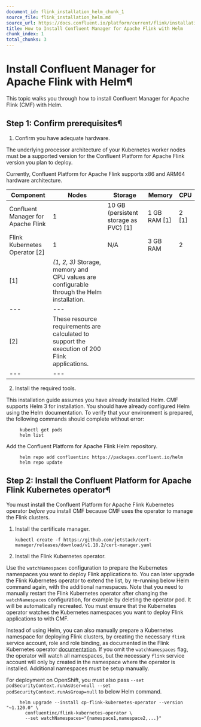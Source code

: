 ```yaml
---
document_id: flink_installation_helm_chunk_1
source_file: flink_installation_helm.md
source_url: https://docs.confluent.io/platform/current/flink/installation/helm.html
title: How to Install Confluent Manager for Apache Flink with Helm
chunk_index: 1
total_chunks: 3
---
```


# Install Confluent Manager for Apache Flink with Helm¶

This topic walks you through how to install Confluent Manager for Apache Flink (CMF) with Helm.

## Step 1: Confirm prerequisites​¶

  1. Confirm you have adequate hardware.

The underlying processor architecture of your Kubernetes worker nodes must be a supported version for the Confluent Platform for Apache Flink version you plan to deploy.

Currently, Confluent Platform for Apache Flink supports x86 and ARM64 hardware architecture.

Component | Nodes | Storage | Memory | CPU
---|---|---|---|---
Confluent Manager for Apache Flink | 1 | 10 GB (persistent storage as PVC) [1] | 1 GB RAM [1] | 2 [1]
Flink Kubernetes Operator [2] | 1 | N/A | 3 GB RAM | 2
[1]| _(1, 2, 3)_ Storage, memory and CPU values are configurable through the Helm installation.
---|---
[2]| These resource requirements are calculated to support the execution of 200 Flink applications.
---|---

  2. Install the required tools.

This installation guide assumes you have already installed Helm. CMF supports Helm 3 for installation. You should have already configured Helm using the Helm documentation. To verify that your environment is prepared, the following commands should complete without error:

         kubectl get pods
         helm list

Add the Confluent Platform for Apache Flink Helm repository.

         helm repo add confluentinc https://packages.confluent.io/helm
         helm repo update

## Step 2: Install the Confluent Platform for Apache Flink Kubernetes operator¶

You must install the Confluent Platform for Apache Flink Kubernetes operator _before_ you install CMF because CMF uses the operator to manage the Flink clusters.

  1. Install the certificate manager.

         kubectl create -f https://github.com/jetstack/cert-manager/releases/download/v1.18.2/cert-manager.yaml

  2. Install the Flink Kubernetes operator.

Use the `watchNamespaces` configuration to prepare the Kubernetes namespaces you want to deploy Flink applications to. You can later upgrade the Flink Kubernetes operator to extend the list, by re-running below Helm command again, with the additional namespaces. Note that you need to manually restart the Flink Kubernetes operator after changing the `watchNamespaces` configuration, for example by deleting the operator pod. It will be automatically recreated. You must ensure that the Kubernetes operator watches the Kubernetes namespaces you want to deploy Flink applications to with CMF.

Instead of using Helm, you can also manually prepare a Kubernetes namespace for deploying Flink clusters, by creating the necessary `flink` service account, role and role binding, as documented in the Flink Kubernetes operator [documentation](https://nightlies.apache.org/flink/flink-kubernetes-operator-docs-release-1.12/docs/operations/rbac/#cluster-scoped-flink-operator-with-jobs-running-in-other-namespaces). If you omit the `watchNamespaces` flag, the operator will watch all namespaces, but the necessary `flink` service account will only by created in the namespace where the operator is installed. Additional namespaces must be setup manually.

For deployment on OpenShift, you must also pass `--set podSecurityContext.runAsUser=null --set podSecurityContext.runAsGroup=null` to below Helm command.

         helm upgrade --install cp-flink-kubernetes-operator --version "~1.120.0" \
           confluentinc/flink-kubernetes-operator \
           --set watchNamespaces="{namespace1,namespace2,...}"
